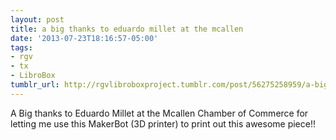 ```yaml
---
layout: post
title: a big thanks to eduardo millet at the mcallen
date: '2013-07-23T18:16:57-05:00'
tags:
- rgv
- tx
- LibroBox
tumblr_url: http://rgvlibroboxproject.tumblr.com/post/56275258959/a-big-thanks-to-eduardo-millet-at-the-mcallen
---
```

A Big thanks to Eduardo Millet at the Mcallen Chamber of Commerce for letting me use this MakerBot (3D printer) to print out this awesome piece!!
